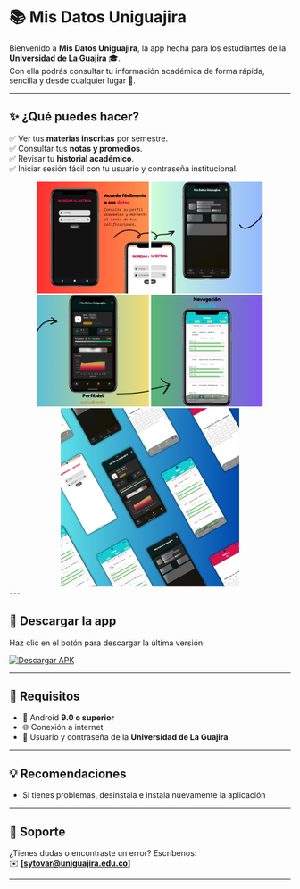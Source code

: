 # 📚 Mis Datos Uniguajira  

Bienvenido a **Mis Datos Uniguajira**, la app hecha para los estudiantes de la **Universidad de La Guajira** 🎓.  
Con ella podrás consultar tu información académica de forma rápida, sencilla y desde cualquier lugar 📱.  

---

## ✨ ¿Qué puedes hacer?  

✅ Ver tus **materias inscritas** por semestre.  
✅ Consultar tus **notas y promedios**.  
✅ Revisar tu **historial académico**.  
✅ Iniciar sesión fácil con tu usuario y contraseña institucional.  

<div align="center">

  <!-- Fila 1 -->
  <img src="/Mockup/1.png" width="200"/>
  <img src="/Mockup/2.png" width="200"/>
  <img src="/Mockup/3.png" width="200"/>
  <img src="/Mockup/4.png" width="200"/>

  <br/>

  <!-- Fila 2 -->
  <img src="/Mockup/5.png" width="320"/>

</div>
---

## 📲 Descargar la app  

Haz clic en el botón para descargar la última versión:  

[![Descargar APK](https://img.shields.io/badge/📥%20Descargar-APK-brightgreen?style=for-the-badge)](./releases/latest)  

---

## 📌 Requisitos  

- 📱 Android **9.0 o superior**  
- 🌐 Conexión a internet  
- 🔑 Usuario y contraseña de la **Universidad de La Guajira**  

---

## 💡 Recomendaciones  

- Si tienes problemas, desinstala e instala nuevamente la aplicación  

---

## 📧 Soporte  

¿Tienes dudas o encontraste un error? Escríbenos:  
✉️ **[sytovar@uniguajira.edu.co]**  

---
